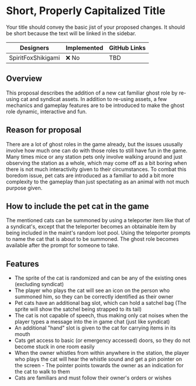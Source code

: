 # Short, Properly Capitalized Title

Your title should convey the basic jist of your proposed changes. It should be short because the text will be linked in the sidebar.

| Designers | Implemented | GitHub Links |
|---|---|---|
| SpiritFoxShikigami | :x: No | TBD |

## Overview

This proposal describes the addition of a new cat familiar ghost role by re-using cat and syndicat assets.
In addition to re-using assets, a few mechanics and gameplay features are to be introduced to make the ghost role dynamic, interactive and fun.

## Reason for proposal

There are a lot of ghost roles in the game already, but the issues ususally involve how much one can do with those roles to still have fun in the game.
Many times mice or any station pets only involve walking around and just observing the station as a whole, which may come off as a bit boring when there is not much interactivity given to their circumstances.
To combat this boredom issue, pet cats are introduced as a familiar to add a bit more complexity to the gameplay than just spectating as an animal with not much purpose given.

## How to include the pet cat in the game

The mentioned cats can be summoned by using a teleporter item like that of a syndicat's, except that the teleporter becomes an obtainable item by being included in the maint's random loot pool.
Using the teleporter prompts to name the cat that is about to be summoned.
The ghost role becomes available after the prompt for someone to take.

## Features

- The sprite of the cat is randomized and can be any of the existing ones (excluding syndicat)
- The player who plays the cat will see an icon on the person who summoned him, so they can be correctly identified as their owner
- Pet cats have an additional bag slot, which can hold a satchel bag (The sprite will show the satchel being strapped to its tail)
- The cat is not capable of speech, thus making only cat noises when the player types a message into the in game chat (just like syndicat)
- An additional "hand" slot is given to the cat for carrying items in its mouth
- Cats get access to basic (or emergency accessed) doors, so they do not become stuck in one room easily
- When the owner whistles from within anywhere in the station, the player who plays the cat will hear the whistle sound and get a pin pointer on the screen - The pointer points towards the owner as an indication for the cat to walk to them
- Cats are familiars and must follow their owner's orders or wishes
